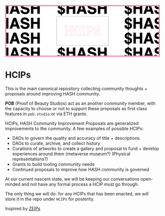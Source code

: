 <img src="./images/hcip-banner.jpg" >


# HCIPs 

This is the main canonical repository collecting community thoughts + proposals around improving HASH community.

**POB** (Proof of Beauty Studios) act as an another community member, with the capacity to choose or not to support these proposals as first class features in `pob.studio` or via ETH grants.

HCIPs, HASH Community Improvement Proposals are generalized improvements to the community. A few examples of possible HCIPs:

- DAOs to govern the quality and accuracy of title + descriptions 
- DAOs to curate, archive, and collect history
- Curations of artworks to create a gallery and proposal to fund + develop experiences around them (metaverse museum?) (Physical representations?)
- Grants to build tooling community needs
- Continued proposals to improve how HASH community is governed

At our current nascent state, we will be keeping our conversations open-minded and not have any formal process a HCIP must go through.

The only thing we will do: for any HCIPs that has been enacted, we will store it in the repo under `HCIPs` for posterity.

Inspired by [ZEIPs](https://github.com/0xProject/ZEIPs)